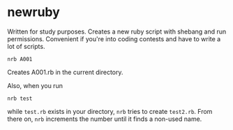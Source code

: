 # newruby
Written for study purposes.
Creates a new ruby script with shebang and run permissions.
Convenient if you're into coding contests and have to write a lot of scripts.
```
nrb A001 
```
Creates A001.rb in the current directory.

Also, when you run
```
nrb test
```
while `test.rb` exists in your directory, `nrb` tries to create `test2.rb`. 
From there on, `nrb` increments the number until it finds a non-used name.
